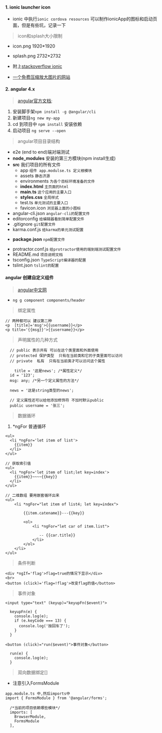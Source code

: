 #### 1. ionic launcher icon

* ionic 中执行`ionic cordova resources` 可以制作ionicApp的图标和启动页面，但是有些坑，记录一下

> icon和splash大小限制

* icon.png  1920\*1920 
* splash.png 2732\*2732

* 附上[stackoverflow ionic  
  ](https://stackoverflow.com/questions/29013825/ionic-splash-screen-error-unable-to-read-uploaded-image/31399846)

* [一个免费压缩放大图片的网站](http://www.yasuotu.com/)

#### 2. angular 4.x

> [angular官方文档](https://angular.io/guide/quickstart);

1. 安装脚手架`npm install -g @angular/cli`
2. 新建项目`ng new my-app`
3. cd 到项目中 `npm install` 安装依赖
4. 启动项目 `ng serve --open`

> angular项目目录结构

* e2e \(end to end\)端对端测试
* **node\_modules** 安装的第三方模块\(npm install生成\)
* **src** 我们项目的所有文件
  * app  `组件 app.modulse.ts 定义根模块`
  * assets `静态济源`
  * environments `为各个目标环境准备的文件`
  * **index.html** `主页面的html`
  * **main.ts** `这个应用的主要入口`
  * **styles.css** `全局样式`
  * test.ts `单元测试的主要入口`
  - favicon.icon `浏览器上面的小图标`
* angular-cli.json  `angular-cli的配置文件`
* editorconfig `给编辑器看到简单配置文件`
* .gitignore `git配置文件`
* karma.conf.js `给karma的单元测试配置`
- **package.json** `npm配置文件`
* protractor.conf.js `给protractor使用的端到端测试配置文件`
* README.md `项目说明文档`
* tsconfig.json `TypeScript编译器的配置`
* tslint.json `tslint的配置`

#### angular 创建自定义组件
> [angular中文网](https://www.angular.cn/guide/quickstart)

- `ng g component components/header`

> 绑定属性

```
// 两种都可以 建议第二种
<p  [title]='msg'>{{username}}</p>
<p title='{{msg}}'>{{username}}</p>

```
> 声明属性的几种方式

```
  // public 表示共有 可以在这个类里面和外面使用
  // protected 保护类型  只有在当前类和它的子类里面可以访问
  // private  私有  只有在当前类才可以访问这个属性
  
    title = '这是news'; /*属性定义*/
  id = '123';
  msg: any; /*另一个定义属性的方法*/

  news = '这是string类型的news';

  // 定义属性还可以给他添加修饰符 不加时默认public
  public username = '张三';

```

> 数据循环

1. *ngFor 普通循环

```
<ul>
  <li *ngFor='let item of list'>
    {{item}}
  </li>
</ul>
```
```
// 获取索引值
<ul>
  <li *ngFor='let item of list;let key=index'>
    {{item}}~~~~{{key}}
  </li>
</ul>

// 二维数组 要用嵌套循环出来
<ul>
    <li *ngFor="let item of list4; let key=index">

        {{item.catename}}---{{key}}

        <ol>
            <li *ngFor="let car of item.list">

               -- {{car.title}}
            </li>
        </ol>
    </li>
</ul>
```

> 条件判断

```
<div *ngIf='flag'>flag=true的情况下显示</div>
<br>
<button (click)='flag=!flag'>改变flag的值</button>
```
> 事件对象

```
<input type="text" (keyup)="keyupFn($event)">

  keyupFn(e) {
    console.log(e);
    if (e.keyCode === 13) {
      console.log('按回车了');
    }
  }

<button (click)="run($event)">事件对象</button>

  run(e) {
    console.log(e);
  }
```

> 双向数据绑定[]

- 注意引入FormsModule
```
app.module.ts 中,然后imports中
import { FormsModule } from '@angular/forms';

  /*当前的项目依赖哪些模块*/
  imports: [
    BrowserModule,
    FormsModule
  ],
```